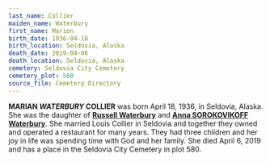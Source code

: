 ```yaml
---
last_name: Collier
maiden_name: Waterbury
first_name: Marion
birth_date: 1936-04-18
birth_location: Seldovia, Alaska
death_date: 2019-04-06
death_location: Seldovia, Alaska
cemetery: Seldovia City Cemetery
cemetery_plot: 580
source_file: Cemetery Directory
---
```

**MARIAN *WATERBURY* COLLIER**  was born April 18, 1936, in Seldovia, Alaska. She was the daughter of [**Russell Waterbury**](./Waterbury_Russell_Sr.md) and [**Anna SOROKOVIKOFF Waterbury**](./Waterbury_Anna_Sorokovikoff.md). She married Louis Collier in Seldovia and together they owned and operated a restaurant for many years. They had three children and her joy in life was spending time with God and her family. She died April 6, 2019 and has a place in the Seldovia City Cemetery in plot 580.  




